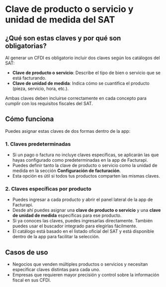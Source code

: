 # Clave de producto o servicio y unidad de medida del SAT

## **¿Qué son estas claves y por qué son obligatorias?**
Al generar un CFDI es obligatorio incluir dos claves según los catálogos del SAT:

- **Clave de producto o servicio**: Describe el tipo de bien o servicio que se está facturando.
- **Clave de unidad de medida**: Indica cómo se cuantifica el producto (pieza, servicio, hora, etc.).

Ambas claves deben incluirse correctamente en cada concepto para cumplir con los requisitos fiscales del SAT.

## **Cómo funciona**
Puedes asignar estas claves de dos formas dentro de la app:

### 1. Claves predeterminadas
- Si un pago o factura no incluye claves específicas, se aplicarán las que hayas configurado como predeterminadas en la app de Facturapi.
- Puedes definir tanto la clave de producto o servicio como la unidad de medida en la sección **Configuración de facturación**.
- Esta opción es útil si todos tus productos comparten las mismas claves.

### 2. Claves específicas por producto
- Puedes ingresar a cada producto y abrir el panel lateral de la app de Facturapi.
- Desde ahí puedes asignar una **clave de producto o servicio** y una **clave de unidad de medida** específicas para ese producto.
- Si ya conoces las claves, puedes ingresarlas directamente. También puedes usar el buscador integrado para elegirlas fácilmente.
- El catálogo está basado en el listado oficial del SAT y está disponible dentro de la app para facilitar la selección.

## **Casos de uso**
- Negocios que venden múltiples productos o servicios y necesitan especificar claves distintas para cada uno.
- Empresas que requieren mayor precisión y control sobre la información fiscal en sus CFDI.
